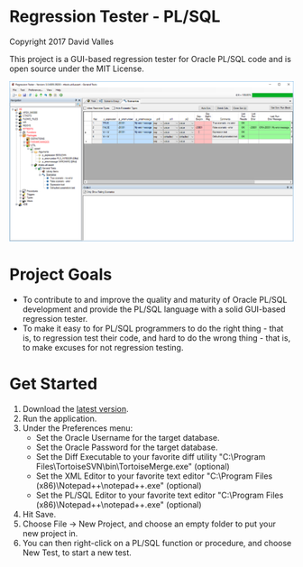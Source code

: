 # Regression Tester - PL/SQL
Copyright 2017 David Valles

This project is a GUI-based regression tester for Oracle PL/SQL code and is open source under the MIT License.

![Screenshot](https://github.com/millo-coog/rt-plsql/blob/master/files/Screenshot.png)

# Project Goals
* To contribute to and improve the quality and maturity of Oracle PL/SQL development and provide the PL/SQL language with a solid GUI-based regression tester.
* To make it easy to for PL/SQL programmers to do the right thing - that is, to regression test their code, and hard to do the wrong thing - that is, to make excuses for not regression testing.

# Get Started
1. Download the [latest version](https://github.com/millo-coog/rt-plsql/releases/latest).
1. Run the application.
1. Under the Preferences menu:
	- Set the Oracle Username for the target database.
	- Set the Oracle Password for the target database.
	- Set the Diff Executable to your favorite diff utility "C:\Program Files\TortoiseSVN\bin\TortoiseMerge.exe" (optional)
	- Set the XML Editor to your favorite text editor "C:\Program Files (x86)\Notepad++\notepad++.exe" (optional)
	- Set the PL/SQL Editor to your favorite text editor "C:\Program Files (x86)\Notepad++\notepad++.exe" (optional)
1. Hit Save.
1. Choose File -> New Project, and choose an empty folder to put your new project in.
1. You can then right-click on a PL/SQL function or procedure, and choose New Test, to start a new test.
